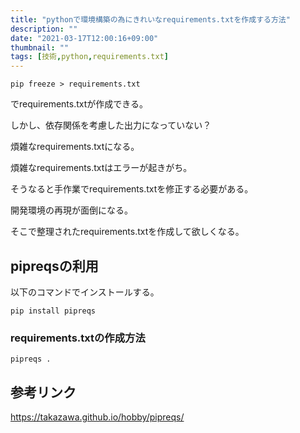 ```yaml
---
title: "pythonで環境構築の為にきれいなrequirements.txtを作成する方法"
description: ""
date: "2021-03-17T12:00:16+09:00"
thumbnail: ""
tags: [技術,python,requirements.txt]
---
```


    pip freeze > requirements.txt

でrequirements.txtが作成できる。

しかし、依存関係を考慮した出力になっていない？

煩雑なrequirements.txtになる。

煩雑なrequirements.txtはエラーが起きがち。

そうなると手作業でrequirements.txtを修正する必要がある。

開発環境の再現が面倒になる。

そこで整理されたrequirements.txtを作成して欲しくなる。

## pipreqsの利用
以下のコマンドでインストールする。

    pip install pipreqs

### requirements.txtの作成方法

    pipreqs .

## 参考リンク

https://takazawa.github.io/hobby/pipreqs/

